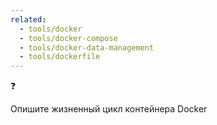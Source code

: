 ```yaml
---
related:
  - tools/docker
  - tools/docker-compose
  - tools/docker-data-management
  - tools/dockerfile
---
```


<aside class="callout">
    <div class="callout__icon">❓</div>
    <div class="callout__content">
      <p>
        Опишите жизненный цикл контейнера Docker
      </p>
    </div>
  </aside>
